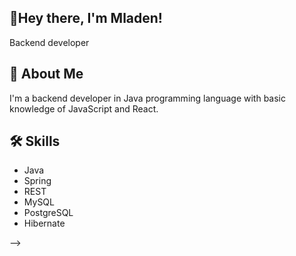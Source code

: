 ## 👋Hey there, I'm Mladen!

Backend developer


## 🚀 About Me
I'm a backend developer in Java programming language with basic knowledge of JavaScript and React.


## 🛠 Skills
- Java
- Spring
- REST
- MySQL
- PostgreSQL
- Hibernate


-->
